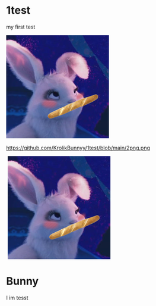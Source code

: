 # 1test
my first test

<img src="https://raw.githubusercontent.com/KrolikBunnyy/1test/main/2png.png" alt=""></img>



https://github.com/KrolikBunnyy/1test/blob/main/2png.png


<img src="test.png" alt=""></img>
<img src="https://raw.githubusercontent.com/KrolikBunnyy/1test/main/2png.png" alt=""></img>
<h1>Bunny</h1>
<p>I im tesst</p>
